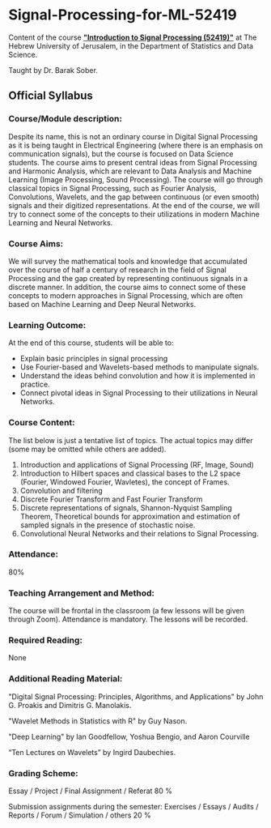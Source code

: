 # Signal-Processing-for-ML-52419
Content of the course [**"Introduction to Signal Processing (52419)"**](https://shnaton.huji.ac.il/index.php/NewSyl/52419/2/2026/) at The Hebrew University of Jerusalem, in the Department of Statistics and Data Science.

Taught by Dr. Barak Sober.

## Official Syllabus

### Course/Module description:
Despite its name, this is not an ordinary course in Digital Signal Processing as it is being taught in Electrical Engineering (where there is an emphasis on communication signals), but the course is focused on Data Science students. The course aims to present central ideas from Signal Processing and Harmonic Analysis, which are relevant to Data Analysis and Machine Learning (Image Processing, Sound Processing).
The course will go through classical topics in Signal Processing, such as Fourier Analysis, Convolutions, Wavelets, and the gap between continuous (or even smooth) signals and their digitized representations. At the end of the course, we will try to connect some of the concepts to their utilizations in modern Machine Learning and Neural Networks.

### Course Aims:
We will survey the mathematical tools and knowledge that accumulated over the course of half a century of research in the field of Signal Processing and the gap created by representing continuous signals in a discrete manner. In addition, the course aims to connect some of these concepts to modern approaches in Signal Processing, which are often based on Machine Learning and Deep Neural Networks.

### Learning Outcome:
At the end of this course, students will be able to:
- Explain basic principles in signal processing
- Use Fourier-based and Wavelets-based methods to manipulate signals.
- Understand the ideas behind convolution and how it is implemented in practice.
- Connect pivotal ideas in Signal Processing to their utilizations in Neural Networks.

### Course Content:
The list below is just a tentative list of topics. The actual topics may differ (some may be omitted while others are added).
1. Introduction and applications of Signal Processing (RF, Image, Sound)
2. Introduction to Hilbert spaces and classical bases to the L2 space (Fourier, Windowed Fourier, Wavletes), the concept of Frames.
3. Convolution and filtering
4. Discrete Fourier Transform and Fast Fourier Transform
5. Discrete representations of signals, Shannon-Nyquist Sampling Theorem, Theoretical bounds for approximation and estimation of sampled signals in the presence of stochastic noise.
6. Convolutional Neural Networks and their relations to Signal Processing.

### Attendance:
80%

### Teaching Arrangement and Method: 
The course will be frontal in the classroom (a few lessons will be given through Zoom).
Attendance is mandatory.
The lessons will be recorded.

### Required Reading:
None

### Additional Reading Material:
"Digital Signal Processing: Principles, Algorithms, and Applications" by John G. Proakis and Dimitris G. Manolakis.

"Wavelet Methods in Statistics with R" by Guy Nason.

"Deep Learning" by Ian Goodfellow, Yoshua Bengio, and Aaron Courville

“Ten Lectures on Wavelets” by Ingird Daubechies.

### Grading Scheme:
Essay / Project / Final Assignment / Referat 80 %

Submission assignments during the semester: Exercises / Essays / Audits / Reports / Forum / Simulation / others 20 %